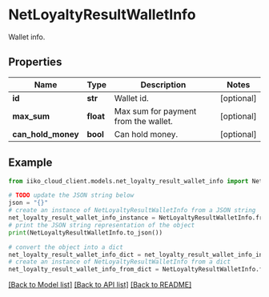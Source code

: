 # NetLoyaltyResultWalletInfo

Wallet info.

## Properties

Name | Type | Description | Notes
------------ | ------------- | ------------- | -------------
**id** | **str** | Wallet id. | [optional] 
**max_sum** | **float** | Max sum for payment from the wallet. | [optional] 
**can_hold_money** | **bool** | Can hold money. | [optional] 

## Example

```python
from iiko_cloud_client.models.net_loyalty_result_wallet_info import NetLoyaltyResultWalletInfo

# TODO update the JSON string below
json = "{}"
# create an instance of NetLoyaltyResultWalletInfo from a JSON string
net_loyalty_result_wallet_info_instance = NetLoyaltyResultWalletInfo.from_json(json)
# print the JSON string representation of the object
print(NetLoyaltyResultWalletInfo.to_json())

# convert the object into a dict
net_loyalty_result_wallet_info_dict = net_loyalty_result_wallet_info_instance.to_dict()
# create an instance of NetLoyaltyResultWalletInfo from a dict
net_loyalty_result_wallet_info_from_dict = NetLoyaltyResultWalletInfo.from_dict(net_loyalty_result_wallet_info_dict)
```
[[Back to Model list]](../README.md#documentation-for-models) [[Back to API list]](../README.md#documentation-for-api-endpoints) [[Back to README]](../README.md)


